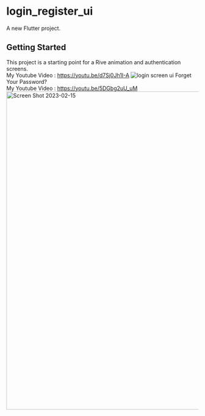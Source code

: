 # login_register_ui

A new Flutter project.

## Getting Started

This project is a starting point for a Rive animation and authentication screens.
</br>
My Youtube Video : https://youtu.be/d7Sj0Jh1I-A
![login screen ui](https://user-images.githubusercontent.com/57302933/213872552-8858a5bd-769f-48fe-815c-2cbea4771b34.gif)
Forget Your Password? </br>
My Youtube Video : https://youtu.be/5DGbg2uU_uM
 </br>
<img width="832" alt="Screen Shot 2023-02-15" src="https://user-images.githubusercontent.com/57302933/219077213-efa2c56a-f4ef-4dee-ac30-c7a7f57fa360.png">

